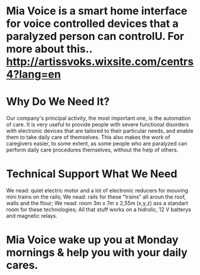 # Mia Voice is a smart home interface for voice controlled devices that a paralyzed person can controlU. For more about this.. http://artissvoks.wixsite.com/centrs4?lang=en
  
  # Why Do We Need It?
  
  Our company's principal activity, the most important one, is the automation of care. It is very useful to provide people with severe functional disorders with electronic devices that are tailored to their particular needs, and enable them to take daily care of themselves. This also makes the work of caregivers easier, to some extent, as some people who are paralyzed can perform daily care procedures themselves, without the help of others.​
  
  # Technical Support What We Need

  We nead: quiet electric motor and a lot of electronic reducers for mouving mini trains on the rails;
  We nead: rails for these "trains" all aroun the roof, walls and the flour;
  We nead: room 3m x 7m x 2,55m (x,y,z) ass a standart room for these technologies;
  All that stuff works on a hidrolic, 12 V batterys and magnetic relays.
  
  # Mia Voice wake up you at Monday mornings & help you with your daily cares.
